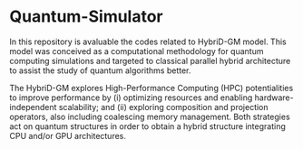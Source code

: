 # Quantum-Simulator

In this repository is avaluable the codes related to HybriD-GM model. This model was conceived as a computational methodology for quantum computing simulations and targeted to classical parallel hybrid architecture to assist the study of quantum algorithms better. 

The HybriD-GM explores High-Performance Computing (HPC) potentialities to improve performance by (i) optimizing resources and enabling hardware-independent scalability; and (ii) exploring composition and projection operators, also including coalescing memory management. Both strategies act on quantum structures in order to obtain a hybrid structure integrating CPU and/or GPU architectures.
